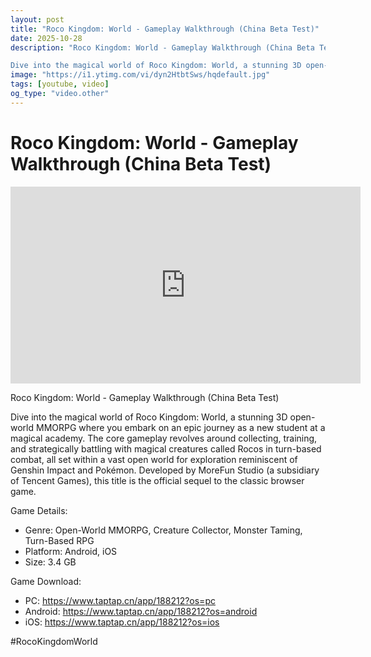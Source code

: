 ```yaml
---
layout: post
title: "Roco Kingdom: World - Gameplay Walkthrough (China Beta Test)"
date: 2025-10-28
description: "Roco Kingdom: World - Gameplay Walkthrough (China Beta Test)

Dive into the magical world of Roco Kingdom: World, a stunning 3D open-world MMORPG where ..."
image: "https://i1.ytimg.com/vi/dyn2HtbtSws/hqdefault.jpg"
tags: [youtube, video]
og_type: "video.other"
---
```


<script type="application/ld+json">
{
  "@context": "http://schema.org",
  "@type": "VideoObject",
  "name": "Roco Kingdom: World - Gameplay Walkthrough (China Beta Test)",
  "description": "Roco Kingdom: World - Gameplay Walkthrough (China Beta Test)\n\nDive into the magical world of Roco Kingdom: World, a stunning 3D open-world MMORPG where you embark on an epic journey as a new student at a magical academy. The core gameplay revolves around collecting, training, and strategically battling with magical creatures called Rocos in turn-based combat, all set within a vast open world for exploration reminiscent of Genshin Impact and Pok\u00e9mon. Developed by MoreFun Studio (a subsidiary of Tencent Games), this title is the official sequel to the classic browser game.\n\nGame Details:\n\n- Genre: Open-World MMORPG, Creature Collector, Monster Taming, Turn-Based RPG\n- Platform: Android, iOS\n- Size: 3.4 GB\n\nGame Download:\n\n- PC: https://www.taptap.cn/app/188212?os=pc\n- Android: https://www.taptap.cn/app/188212?os=android\n- iOS: https://www.taptap.cn/app/188212?os=ios\n\n#RocoKingdomWorld",
  "thumbnailUrl": "https://i1.ytimg.com/vi/dyn2HtbtSws/hqdefault.jpg",
  "uploadDate": "2025-10-28T19:43:27",
  "embedUrl": "https://www.youtube.com/embed/dyn2HtbtSws",
  "publisher": {
    "@type": "Person",
    "name": "Celo Zaga"
  },
  "mainEntityOfPage": {
    "@type": "WebPage",
    "@id": "https://celozaga.github.io/2025/10/28/roco-kingdom:-world---gameplay-walkthrough-(china-beta-test)-dyn2HtbtSws.html"
  },
  "duration": "PT0M0S"
}
</script>

<script type="application/ld+json">
{
  "@context": "http://schema.org",
  "@type": "BlogPosting",
  "headline": "Roco Kingdom: World - Gameplay Walkthrough (China Beta Test)",
  "image": "https://i1.ytimg.com/vi/dyn2HtbtSws/hqdefault.jpg",
  "publisher": {
    "@type": "Person",
    "name": "Celo Zaga"
  },
  "url": "https://celozaga.github.io/2025/10/28/roco-kingdom:-world---gameplay-walkthrough-(china-beta-test)-dyn2HtbtSws.html",
  "datePublished": "2025-10-28T19:43:27",
  "dateCreated": "2025-10-28T19:43:27",
  "dateModified": "2025-10-28T19:43:27",
  "description": "Roco Kingdom: World - Gameplay Walkthrough (China Beta Test)\n\nDive into the magical world of Roco Kingdom: World, a stunning 3D open-world MMORPG where ...",
  "author": {
    "@type": "Person",
    "name": "Celo Zaga"
  },
  "mainEntityOfPage": {
    "@type": "WebPage",
    "@id": "https://celozaga.github.io/2025/10/28/roco-kingdom:-world---gameplay-walkthrough-(china-beta-test)-dyn2HtbtSws.html"
  }
}
</script>

<h1 class="youtube-post-title">Roco Kingdom: World - Gameplay Walkthrough (China Beta Test)</h1>

<iframe width="560" height="315" src="https://www.youtube.com/embed/dyn2HtbtSws" class="youtube-post-embed" frameborder="0" allowfullscreen></iframe>

<p class="youtube-post-description">Roco Kingdom: World - Gameplay Walkthrough (China Beta Test)

Dive into the magical world of Roco Kingdom: World, a stunning 3D open-world MMORPG where you embark on an epic journey as a new student at a magical academy. The core gameplay revolves around collecting, training, and strategically battling with magical creatures called Rocos in turn-based combat, all set within a vast open world for exploration reminiscent of Genshin Impact and Pokémon. Developed by MoreFun Studio (a subsidiary of Tencent Games), this title is the official sequel to the classic browser game.

Game Details:

- Genre: Open-World MMORPG, Creature Collector, Monster Taming, Turn-Based RPG
- Platform: Android, iOS
- Size: 3.4 GB

Game Download:

- PC: https://www.taptap.cn/app/188212?os=pc
- Android: https://www.taptap.cn/app/188212?os=android
- iOS: https://www.taptap.cn/app/188212?os=ios

#RocoKingdomWorld</p>
